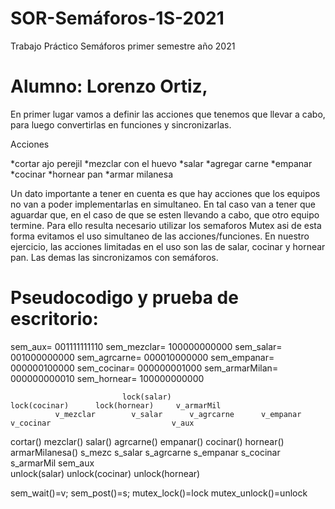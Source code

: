 # SOR-Semáforos-1S-2021
Trabajo Práctico Semáforos primer semestre año 2021

# Alumno: Lorenzo Ortiz,

En primer lugar vamos a definir las acciones que tenemos que llevar a cabo, para luego convertirlas en funciones y sincronizarlas.

Acciones

*cortar ajo perejil
*mezclar con el huevo
*salar
*agregar carne
*empanar
*cocinar
*hornear pan
*armar milanesa

Un dato importante a tener en cuenta es que hay acciones que los equipos no van a poder implementarlas en simultaneo.
En tal caso van a tener que aguardar que, en el caso de que se esten llevando a cabo, que otro equipo termine.
Para ello resulta necesario utilizar los semaforos Mutex asi de esta forma evitamos el uso simultaneo de las acciones/funciones.
En nuestro ejercicio, las acciones limitadas en el uso son las de salar, cocinar y hornear pan.
Las demas las sincronizamos con semáforos.

# Pseudocodigo y prueba de escritorio:

sem_aux=    	  001111111110
sem_mezclar=	  100000000000
sem_salar=	    001000000000
sem_agrcarne=	  000010000000
sem_empanar=	  000000100000
sem_cocinar=	  000000001000
sem_armarMilan=	000000000010
sem_hornear=	  100000000000



                             lock(salar)		   	                    	   lock(cocinar)	  lock(hornear)     v_armarMil
              v_mezclar        v_salar      v_agrcarne      v_empanar	    v_cocinar                           v_aux
cortar()      mezclar()         salar()      agrcarne()      empanar()   cocinar()          hornear()       armarMilanesa() 
s_mezc        s_salar         s_agrcarne    s_empanar       s_cocinar    s_armarMil          sem_aux             
		         unlock(salar)			                                       unlock(cocinar)	  unlock(hornear)


sem_wait()=v;
sem_post()=s; 
mutex_lock()=lock
mutex_unlock()=unlock 
